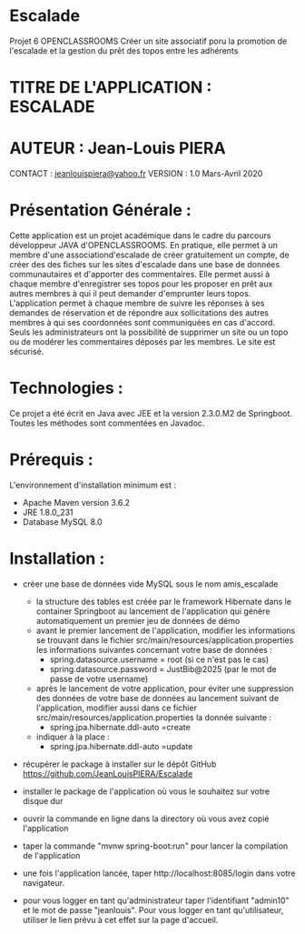 # Escalade
Projet 6 OPENCLASSROOMS Créer un site associatif poru la promotion de l'escalade et la gestion du prêt des topos entre les adhérents

# TITRE DE L'APPLICATION : ESCALADE
# AUTEUR : Jean-Louis PIERA
CONTACT : jeanlouispiera@yahoo.fr
VERSION : 1.0
Mars-Avril 2020

# Présentation Générale :
Cette application est un projet académique dans le cadre du parcours développeur JAVA d'OPENCLASSROOMS.
En pratique, elle permet à un membre d'une associationd'escalade de créer gratuitement un compte, de créer des des fiches sur les sites 
d'escalade dans une base de données communautaires et d'apporter des commentaires. Elle permet aussi à chaque membre d'enregistrer ses 
topos pour les proposer en prêt aux autres membres à qui il peut demander d'emprunter leurs topos. L'application permet à chaque membre 
de suivre les réponses à ses demandes de réservation et de répondre aux sollicitations des autres membres à qui ses coordonnées sont 
communiquées en cas d'accord. Seuls les administrateurs ont la possibilité de supprimer un site ou un topo ou de modérer les 
commentaires déposés par les membres. Le site est sécurisé.

# Technologies : 
Ce projet a été écrit en Java avec JEE et la version 2.3.0.M2 de Springboot. Toutes les méthodes sont commentées en 
Javadoc.

# Prérequis : 
L'environnement d'installation minimum est :
- Apache Maven version 3.6.2
- JRE 1.8.0_231
- Database MySQL 8.0

# Installation :
- créer une base de données vide MySQL sous le nom amis_escalade
	- la structure des tables est créée par le framework Hibernate dans le container Springboot au lancement de l'application 
	qui génère automatiquement un premier jeu de données de démo
	- avant le premier lancement de l'application, modifier les informations se trouvant dans le fichier 
	src/main/resources/application.properties les informations suivantes concernant votre base de données :
		- spring.datasource.username = root (si ce n'est pas le cas)
		- spring.datasource.password = JustBib@2025 (par le mot de passe de votre username)
	- après le lancement de votre application, pour éviter une suppression des données de votre base de données au lancement 
	suivant de l'application, modifier aussi dans ce fichier src/main/resources/application.properties la donnée suivante :
		- spring.jpa.hibernate.ddl-auto =create 
	- indiquer à la place :
 		- spring.jpa.hibernate.ddl-auto =update

- récupérer le package à installer sur le dépôt GitHub https://github.com/JeanLouisPIERA/Escalade
- installer le package de l'application où vous le souhaitez sur votre disque dur
- ouvrir la commande en ligne dans la directory où vous avez copié l'application
- taper la commande "mvnw spring-boot:run" pour lancer la compilation de l'application
- une fois l'application lancée, taper http://localhost:8085/login dans votre navigateur.
- pour vous logger en tant qu'administrateur taper l'identifiant "admin10" et le mot de passe "jeanlouis". Pour vous logger en
tant qu'utilisateur, utiliser le lien prévu à cet effet sur la page d'accueil.



 
